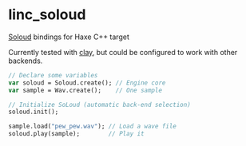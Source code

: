 # linc_soloud

[Soloud](https://sol.gfxile.net/soloud/) bindings for Haxe C++ target

Currently tested with [clay](https://github.com/ceramic-engine/clay), but could be configured to work with other backends.

```haxe
// Declare some variables
var soloud = Soloud.create(); // Engine core
var sample = Wav.create();    // One sample

// Initialize SoLoud (automatic back-end selection)
soloud.init();

sample.load("pew_pew.wav"); // Load a wave file
soloud.play(sample);        // Play it
```
